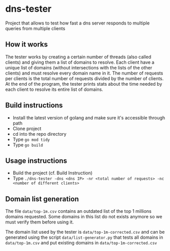 # dns-tester

Project that allows to test how fast a dns server responds to multiple queries from multiple clients

## How it works

The tester works by creating a certain number of threads (also called clients) and giving them a list of domains to resolve. Each client have a unique list of domains (without intersections with the lists of the other clients) and must resolve every domain name in it. The number of requests per clients is the total number of requests divided by the number of clients.
At the end of the program, the tester prints stats about the time needed by each client to resolve its entire list of domains.

## Build instructions

- Install the latest version of golang and make sure it's accessible through path
- Clone project
- cd into the repo directory
- Type ```go mod tidy```
- Type ```go build```

## Usage instructions

- Build the project (cf. Build Instruction)
- Type ```./dns-tester -dns <dns IP> -nr <total number of requests> -nc <number of different clients>```

## Domain list generation

The file ```data/top-1m.csv``` contains an outdated list of the top 1 millions domains requested. Some domains in this list do not exists anymore so we must verify them before using it.

The domain list used by the tester is ```data/top-1m-corrected.csv``` and can be generated using the script ```data/list-generator.py``` that tests all domains in ```data/top-1m.csv``` and put existing domains in ```data/top-1m-corrected.csv```
